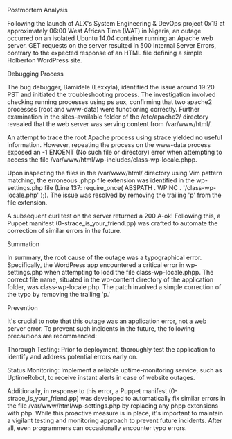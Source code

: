 Postmortem Analysis

Following the launch of ALX's System Engineering & DevOps project 0x19 at approximately 06:00 West African Time (WAT) in Nigeria, an outage occurred on an isolated Ubuntu 14.04 container running an Apache web server. GET requests on the server resulted in 500 Internal Server Errors, contrary to the expected response of an HTML file defining a simple Holberton WordPress site.

Debugging Process

The bug debugger, Bamidele (Lexxyla), identified the issue around 19:20 PST and initiated the troubleshooting process. The investigation involved checking running processes using ps aux, confirming that two apache2 processes (root and www-data) were functioning correctly. Further examination in the sites-available folder of the /etc/apache2/ directory revealed that the web server was serving content from /var/www/html/.

An attempt to trace the root Apache process using strace yielded no useful information. However, repeating the process on the www-data process exposed an -1 ENOENT (No such file or directory) error when attempting to access the file /var/www/html/wp-includes/class-wp-locale.phpp.

Upon inspecting the files in the /var/www/html/ directory using Vim pattern matching, the erroneous .phpp file extension was identified in the wp-settings.php file (Line 137: require_once( ABSPATH . WPINC . '/class-wp-locale.php' );). The issue was resolved by removing the trailing 'p' from the file extension.

A subsequent curl test on the server returned a 200 A-ok! Following this, a Puppet manifest (0-strace_is_your_friend.pp) was crafted to automate the correction of similar errors in the future.

Summation

In summary, the root cause of the outage was a typographical error. Specifically, the WordPress app encountered a critical error in wp-settings.php when attempting to load the file class-wp-locale.phpp. The correct file name, situated in the wp-content directory of the application folder, was class-wp-locale.php. The patch involved a simple correction of the typo by removing the trailing 'p.'

Prevention

It's crucial to note that this outage was an application error, not a web server error. To prevent such incidents in the future, the following precautions are recommended:

Thorough Testing: Prior to deployment, thoroughly test the application to identify and address potential errors early on.

Status Monitoring: Implement a reliable uptime-monitoring service, such as UptimeRobot, to receive instant alerts in case of website outages.

Additionally, in response to this error, a Puppet manifest (0-strace_is_your_friend.pp) was developed to automatically fix similar errors in the file /var/www/html/wp-settings.php by replacing any phpp extensions with php. While this proactive measure is in place, it's important to maintain a vigilant testing and monitoring approach to prevent future incidents. After all, even programmers can occasionally encounter typo errors.
